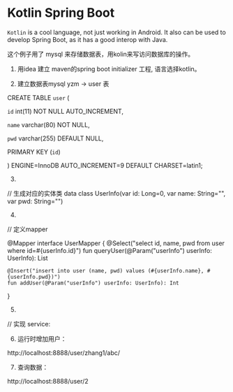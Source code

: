 # Kotlin Spring Boot

`Kotlin` is a cool language, not just working in Android. It also can be used to develop Spring Boot, as it has a good interop with Java.

这个例子用了 mysql 来存储数据表，用kolin来写访问数据库的操作。

1. 用idea 建立 maven的spring boot initializer 工程, 语言选择kotlin。

2. 建立数据表mysql   yzm -> user  表

CREATE TABLE `user` (

  `id` int(11) NOT NULL AUTO_INCREMENT,
  
  `name` varchar(80) NOT NULL,
  
  `pwd` varchar(255) DEFAULT NULL,
  
  PRIMARY KEY (`id`)
  
) ENGINE=InnoDB AUTO_INCREMENT=9 DEFAULT CHARSET=latin1;

3. 

// 生成对应的实体类
data class UserInfo(var id: Long=0, var name: String="", var pwd: String="")

4. 

// 定义mapper

@Mapper
interface UserMapper {
    @Select("select id, name, pwd from user where id=#{userInfo.id}")
    fun queryUser(@Param("userInfo") userInfo: UserInfo): List<UserInfo>

    @Insert("insert into user (name, pwd) values (#{userInfo.name}, #{userInfo.pwd})")
    fun addUser(@Param("userInfo") userInfo: UserInfo): Int
}

5. 

// 实现 service:


6.  运行时增加用户： 

http://localhost:8888/user/zhang1/abc/

7.  查询数据：

http://localhost:8888/user/2
